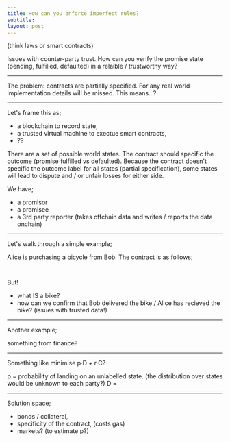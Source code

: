 ```yaml
---
title: How can you enforce imperfect rules?
subtitle: 
layout: post
---
```


(think laws or smart contracts)

Issues with counter-party trust.
How can you verify the promise state (pending, fulfilled, defaulted) in a relaible / trustworthy way?

***

The problem: contracts are partially specified. 
For any real world implementation details will be missed.
This means...?

***


Let's frame this as;

- a blockchain to record state,
- a trusted virtual machine to exectue smart contracts,
- ??

There are a set of possible world states.
The contract should specific the outcome (promise fulfilled vs defaulted). Because the contract doesn't specific the outcome label for all states (partial specification), some states will lead to dispute and / or unfair losses for either side.

We have;
- a promisor
- a promisee
- a 3rd party reporter (takes offchain data and writes / reports the data onchain)

<!-- sure. 
this seems ok?
if we pin the contract to a specific piece of offchain code (how???) then this could work? however, this is the high specification cost setting.

for lower specification cost we can rely on bonds and markets?
 -->


***

Let's walk through a simple example;

Alice is purchasing a bicycle from Bob.
The contract is as follows;

```solidity


```

But! 

- what IS a bike?
- how can we confirm that Bob delivered the bike / Alice has recieved the bike? (issues with trusted data!)

***

Another example;

something from finance?


***

Something like minimise   p·D + r·C?


p = probability of landing on an unlabelled state. (the distribution over states would be unknown to each party?)
D = 

***


Solution space;

- bonds / collateral,
- specificity of the contract, (costs gas)
- markets? (to estimate p?)

